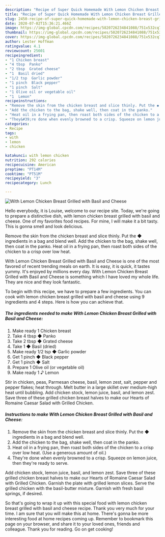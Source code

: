 ```yaml
---
description: "Recipe of Super Quick Homemade With Lemon Chicken Breast Grilled with Basil and Cheese"
title: "Recipe of Super Quick Homemade With Lemon Chicken Breast Grilled with Basil and Cheese"
slug: 2450-recipe-of-super-quick-homemade-with-lemon-chicken-breast-grilled-with-basil-and-cheese
date: 2020-07-02T15:36:21.466Z
image: https://img-global.cpcdn.com/recipes/5820726234841088/751x532cq70/with-lemon-chicken-breast-grilled-with-basil-and-cheese-recipe-main-photo.jpg
thumbnail: https://img-global.cpcdn.com/recipes/5820726234841088/751x532cq70/with-lemon-chicken-breast-grilled-with-basil-and-cheese-recipe-main-photo.jpg
cover: https://img-global.cpcdn.com/recipes/5820726234841088/751x532cq70/with-lemon-chicken-breast-grilled-with-basil-and-cheese-recipe-main-photo.jpg
author: Lester Hoffman
ratingvalue: 4.1
reviewcount: 25601
recipeingredient:
- "1 Chicken breast"
- "4 tbsp  Panko"
- "2 tbsp  Grated cheese"
- "1  Basil dried"
- "1/2 tsp  Garlic powder"
- "1 pinch  Black pepper"
- "1 pinch  Salt"
- "1 Olive oil or vegetable oil"
- "1  Lemon"
recipeinstructions:
- "Remove the skin from the chicken breast and slice thinly. Put the ◆ ingredients in a bag and blend well."
- "Add the chicken to the bag, shake well, then coat in the panko."
- "Heat oil in a frying pan, then roast both sides of the chicken to a crisp over low heat. (Use a generous amount of oil.)"
- "They&#39;re done when evenly browned to a crisp. Squeeze on lemon juice, then they&#39;re ready to serve."
categories:
- Recipe
tags:
- with
- lemon
- chicken

katakunci: with lemon chicken 
nutrition: 292 calories
recipecuisine: American
preptime: "PT14M"
cooktime: "PT51M"
recipeyield: "3"
recipecategory: Lunch

---
```



![With Lemon Chicken Breast Grilled with Basil and Cheese](https://img-global.cpcdn.com/recipes/5820726234841088/751x532cq70/with-lemon-chicken-breast-grilled-with-basil-and-cheese-recipe-main-photo.jpg)

Hello everybody, it is Louise, welcome to our recipe site. Today, we're going to prepare a distinctive dish, with lemon chicken breast grilled with basil and cheese. One of my favorites food recipes. For mine, I will make it a bit tasty. This is gonna smell and look delicious.

Remove the skin from the chicken breast and slice thinly. Put the ◆ ingredients in a bag and blend well. Add the chicken to the bag, shake well, then coat in the panko. Heat oil in a frying pan, then roast both sides of the chicken to a crisp over low heat.

With Lemon Chicken Breast Grilled with Basil and Cheese is one of the most favored of recent trending meals on earth. It is easy, it is quick, it tastes yummy. It's enjoyed by millions every day. With Lemon Chicken Breast Grilled with Basil and Cheese is something which I have loved my whole life. They are nice and they look fantastic.


To begin with this recipe, we have to prepare a few ingredients. You can cook with lemon chicken breast grilled with basil and cheese using 9 ingredients and 4 steps. Here is how you can achieve that.

<!--inarticleads1-->

##### The ingredients needed to make With Lemon Chicken Breast Grilled with Basil and Cheese:

1. Make ready 1 Chicken breast
1. Take 4 tbsp ◆ Panko
1. Take 2 tbsp ◆ Grated cheese
1. Take 1 ◆ Basil (dried)
1. Make ready 1/2 tsp ◆ Garlic powder
1. Get 1 pinch ◆ Black pepper
1. Get 1 pinch ◆ Salt
1. Prepare 1 Olive oil (or vegetable oil)
1. Make ready 1 ♪ Lemon


Stir in chicken, peas, Parmesan cheese, basil, lemon zest, salt, pepper and pepper flakes; heat through. Melt butter in a large skillet over medium-high heat until bubbling. Add chicken stock, lemon juice, basil, and lemon zest. Save three of these grilled chicken breast halves to make our Hearts of Romaine Caesar Salad with Grilled Chicken. 

<!--inarticleads2-->

##### Instructions to make With Lemon Chicken Breast Grilled with Basil and Cheese:

1. Remove the skin from the chicken breast and slice thinly. Put the ◆ ingredients in a bag and blend well.
1. Add the chicken to the bag, shake well, then coat in the panko.
1. Heat oil in a frying pan, then roast both sides of the chicken to a crisp over low heat. (Use a generous amount of oil.)
1. They&#39;re done when evenly browned to a crisp. Squeeze on lemon juice, then they&#39;re ready to serve.


Add chicken stock, lemon juice, basil, and lemon zest. Save three of these grilled chicken breast halves to make our Hearts of Romaine Caesar Salad with Grilled Chicken. Garnish the plate with grilled lemon slices. Serve the grilled chicken with the basil-butter mixture. Garnish with fresh basil springs, if desired. 

So that's going to wrap it up with this special food with lemon chicken breast grilled with basil and cheese recipe. Thank you very much for your time. I am sure that you will make this at home. There's gonna be more interesting food at home recipes coming up. Remember to bookmark this page on your browser, and share it to your loved ones, friends and colleague. Thank you for reading. Go on get cooking!
